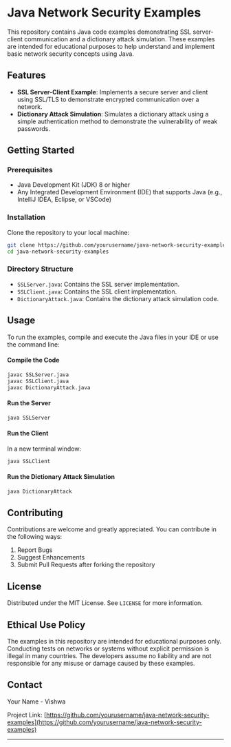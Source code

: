 
# Java Network Security Examples

This repository contains Java code examples demonstrating SSL server-client communication and a dictionary attack simulation. These examples are intended for educational purposes to help understand and implement basic network security concepts using Java.

## Features

- **SSL Server-Client Example**: Implements a secure server and client using SSL/TLS to demonstrate encrypted communication over a network.
- **Dictionary Attack Simulation**: Simulates a dictionary attack using a simple authentication method to demonstrate the vulnerability of weak passwords.

## Getting Started

### Prerequisites

- Java Development Kit (JDK) 8 or higher
- Any Integrated Development Environment (IDE) that supports Java (e.g., IntelliJ IDEA, Eclipse, or VSCode)

### Installation

Clone the repository to your local machine:

```bash
git clone https://github.com/yourusername/java-network-security-examples.git
cd java-network-security-examples
```

### Directory Structure

- `SSLServer.java`: Contains the SSL server implementation.
- `SSLClient.java`: Contains the SSL client implementation.
- `DictionaryAttack.java`: Contains the dictionary attack simulation code.

## Usage

To run the examples, compile and execute the Java files in your IDE or use the command line:

#### Compile the Code

```bash
javac SSLServer.java
javac SSLClient.java
javac DictionaryAttack.java
```

#### Run the Server

```bash
java SSLServer
```

#### Run the Client

In a new terminal window:

```bash
java SSLClient
```

#### Run the Dictionary Attack Simulation

```bash
java DictionaryAttack
```

## Contributing

Contributions are welcome and greatly appreciated. You can contribute in the following ways:

1. Report Bugs
2. Suggest Enhancements
3. Submit Pull Requests after forking the repository

## License

Distributed under the MIT License. See `LICENSE` for more information.

## Ethical Use Policy

The examples in this repository are intended for educational purposes only. Conducting tests on networks or systems without explicit permission is illegal in many countries. The developers assume no liability and are not responsible for any misuse or damage caused by these examples.

## Contact

Your Name - Vishwa 

Project Link: [https://github.com/yourusername/java-network-security-examples](https://github.com/yourusername/java-network-security-examples)

---
